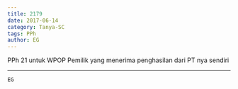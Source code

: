 ```yaml
---
title: 2179
date: 2017-06-14
category: Tanya-SC
tags: PPh
author: EG
---
```


PPh 21 untuk WPOP Pemilik yang menerima penghasilan dari PT nya sendiri

---



`EG`
